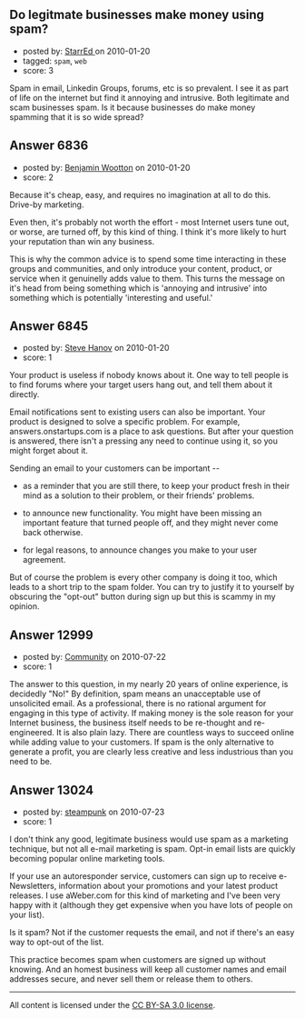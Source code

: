 ## Do legitmate businesses make money using spam?

- posted by: [StarrEd ](https://stackexchange.com/users/-1/1729-starred) on 2010-01-20
- tagged: `spam`, `web`
- score: 3

Spam in email, Linkedin Groups, forums, etc is so prevalent.  I see it as part of life on the internet but find it annoying and intrusive.  Both legitimate and scam businesses spam.  Is it because businesses do make money spamming that it is so wide spread?  


## Answer 6836

- posted by: [Benjamin Wootton](https://stackexchange.com/users/-1/2094-benjamin-wootton) on 2010-01-20
- score: 2

Because it's cheap, easy, and requires no imagination at all to do this.  Drive-by marketing.

Even then, it's probably not worth the effort - most Internet users tune out, or worse, are turned off, by this kind of thing.  I think it's more likely to hurt your reputation than win any business.

This is why the common advice is to spend some time interacting in these groups and communities, and only introduce your content, product, or service when it genuinelly adds value to them.  This turns the message on it's head from being something which is 'annoying and intrusive' into something which is potentially 'interesting and useful.'


## Answer 6845

- posted by: [Steve Hanov](https://stackexchange.com/users/-1/1958-steve-hanov) on 2010-01-20
- score: 1

Your product is useless if nobody knows about it. One way to tell people is to find forums where your target users hang out, and tell them about it directly.

Email notifications sent to existing users can also be important. Your product is designed to solve a specific problem. For example, answers.onstartups.com is a place to ask questions. But after your question is answered, there isn't a pressing any need to continue using it, so you might forget about it.

Sending an email to your customers can be important --

* as a reminder that you are still there, to keep your product fresh in their mind as a solution to their problem, or their friends' problems.

* to announce new functionality. You might have been missing an important feature that turned people off, and they might never come back otherwise.

* for legal reasons, to announce changes you make to your user agreement.

But of course the problem is every other company is doing it too, which leads to a short trip to the spam folder. You can try to justify it to yourself by obscuring the "opt-out" button during sign up but this is scammy in my opinion.




## Answer 12999

- posted by: [Community](https://stackexchange.com/users/-1/-1-community) on 2010-07-22
- score: 1

The answer to this question, in my nearly 20 years of online experience, is decidedly "No!"  By definition, spam means an unacceptable use of unsolicited email.  As a professional, there is no rational argument for engaging in this type of activity.  If making money is the sole reason for your Internet business, the business itself needs to be re-thought and re-engineered.  It is also plain lazy.  There are countless ways to succeed online while adding value to your customers.  If spam is the only alternative to generate a profit, you are clearly less creative and less industrious than you need to be.    


## Answer 13024

- posted by: [steampunk](https://stackexchange.com/users/-1/3862-steampunk) on 2010-07-23
- score: 1

I don't think any good, legitimate business would use spam as a marketing technique, but not all e-mail marketing is spam.  Opt-in email lists are quickly becoming popular online marketing tools.  

If your use an autoresponder service, customers can sign up to receive e-Newsletters, information about your promotions and your latest product releases.  I use aWeber.com for this kind of marketing and I've been very happy with it (although they get expensive when you have lots of people on your list).

Is it spam?  Not if the customer requests the email, and not if there's an easy way to opt-out of the list.

This practice becomes spam when customers are signed up without knowing.  And an homest business will keep all customer names and email addresses secure, and never sell them or release them to others.



---

All content is licensed under the [CC BY-SA 3.0 license](https://creativecommons.org/licenses/by-sa/3.0/).
